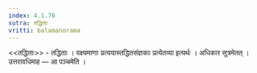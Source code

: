 ```yaml
---
index: 4.1.76
sutra: तद्धिताः
vritti: balamanorama
---
```


<<तद्धिताः>> - तद्धिताः । वक्ष्यमाणाः प्रत्ययास्तद्धितसंज्ञकाः प्रत्येतव्या इत्यर्थः । अधिकार सूत्रमेतत् । उत्तरावधिमाह — आ पञ्चमेति ।